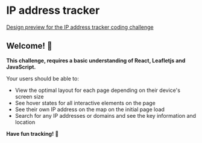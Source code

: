 # IP address tracker

[Design preview for the IP address tracker coding challenge](./design/desktop-design.jpg)

## Welcome! 👋



**This challenge, requires a basic understanding of React, Leafletjs and JavaScript.**


Your users should be able to:
- View the optimal layout for each page depending on their device's screen size
- See hover states for all interactive elements on the page
- See their own IP address on the map on the initial page load
- Search for any IP addresses or domains and see the key information and location

**Have fun tracking!** 🚀
